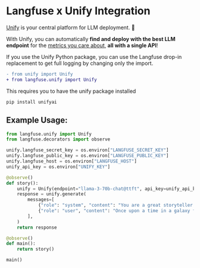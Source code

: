 # Langfuse x Unify Integration

[Unify](https://unify.ai/) is your central platform for LLM deployment. 🚀

With Unify, you can automatically **find and deploy with the best LLM endpoint** for the [metrics you care about](https://unify.ai/benchmarks), **all with a single API**!

If you use the Unify Python package, you can use the Langfuse drop-in replacement to get full logging by changing only the import.

```diff
- from unify import Unify
+ from langfuse.unify import Unify
```

This requires you to have the unify package installed
```
pip install unifyai
```

## Example Usage:

```python
from langfuse.unify import Unify
from langfuse.decorators import observe

unify.langfuse_secret_key = os.environ["LANGFUSE_SECRET_KEY"]
unify.langfuse_public_key = os.environ["LANGFUSE_PUBLIC_KEY"]
unify.langfuse_host = os.environ["LANGFUSE_HOST"]
unify_api_key = os.environ["UNIFY_KEY"]

@observe()
def story():
    unify = Unify(endpoint="llama-3-70b-chat@ttft", api_key=unify_api_key)
    response = unify.generate(
        messages=[
            {"role": "system", "content": "You are a great storyteller."},
            {"role": "user", "content": "Once upon a time in a galaxy far, far away..."}
        ],
    )
    return response

@observe()
def main():
    return story()

main()
```
